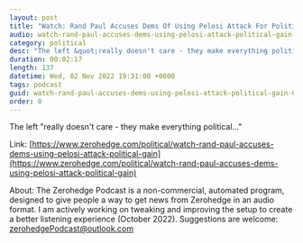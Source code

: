 ```yaml
---
layout: post
title: "Watch: Rand Paul Accuses Dems Of Using Pelosi Attack For Political Gain"
audio: watch-rand-paul-accuses-dems-using-pelosi-attack-political-gain-0
category: political
desc: "The left &quot;really doesn't care - they make everything political...&quot;"
duration: 00:02:17
length: 137
datetime: Wed, 02 Nov 2022 19:31:00 +0000
tags: podcast
guid: watch-rand-paul-accuses-dems-using-pelosi-attack-political-gain-0
order: 0
---
```

The left &quot;really doesn't care - they make everything political...&quot;

Link: [https://www.zerohedge.com/political/watch-rand-paul-accuses-dems-using-pelosi-attack-political-gain](https://www.zerohedge.com/political/watch-rand-paul-accuses-dems-using-pelosi-attack-political-gain)

About: The Zerohedge Podcast is a non-commercial, automated program, designed to give people a way to get news from Zerohedge in an audio format.  I am actively working on tweaking and improving the setup to create a better listening experience (October 2022).  Suggestions are welcome: [zerohedgePodcast@outlook.com](mailto:zerohedgePodcast@outlook.com)